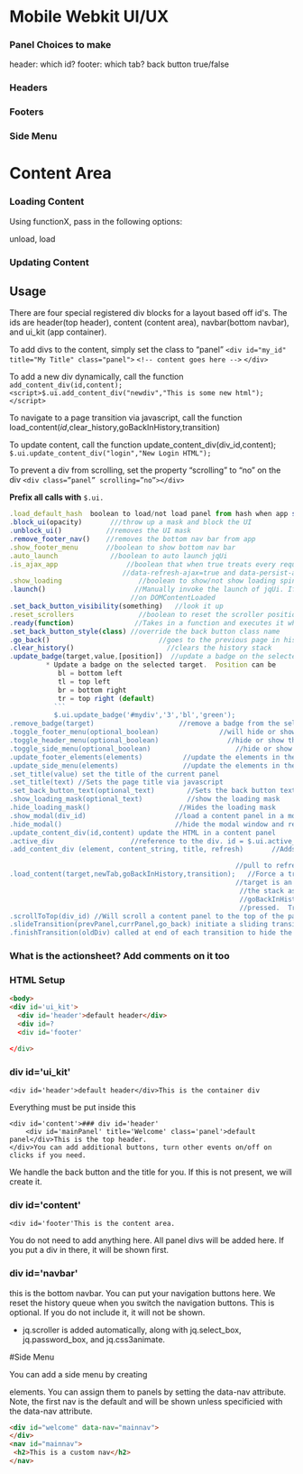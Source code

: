 # Mobile Webkit UI/UX

### Panel Choices to make
header: which id?
footer: which tab?
back button true/false




### Headers


### Footers


### Side Menu


# Content Area

### Loading Content

Using functionX, pass in the following options:

unload, load

### Updating Content







## Usage
There are four special registered div blocks for a layout based off id's.
The ids are header(top header), content (content area), navbar(bottom navbar), and ui_kit (app container).

To add divs to the content, simply set the class to “panel”
`<div id="my_id" title="My Title" class="panel">`
`<!-- content goes here -->`
`</div>`

To add a new div dynamically, call the function `add_content_div(id,content);`
`<script>$.ui.add_content_div("newdiv","This is some new html");</script>`


To navigate to a page transition via javascript, call the function load_content(_id_,clear_history,goBackInHistory,transition)



To update content, call the function update_content_div(div_id,content);
`$.ui.update_content_div("login","New Login HTML");`

To prevent a div from scrolling, set the property “scrolling” to “no” on the div
`<div class=”panel” scrolling=”no”></div>`


**Prefix all calls with** `$.ui.`
```js
.load_default_hash  boolean to load/not load panel from hash when app started (default is true)
.block_ui(opacity)       ///throw up a mask and block the UI
.unblock_ui()           //removes the UI mask
.remove_footer_nav()    //removes the bottom nav bar from app
.show_footer_menu       //boolean to show bottom nav bar
.auto_launch             //boolean to auto launch jqUi
.is_ajax_app                 //boolean that when true treats every request as if the anchor had
                            //data-refresh-ajax=true and data-persist-ajax=true
.show_loading                   //boolean to show/not show loading spinner on ajax requests
.launch()                      //Manually invoke the launch of jqUi. If auto_launch is true, gets called
                              //on DOMContentLoaded
.set_back_button_visibility(something)   //look it up
.reset_scrollers                //boolean to reset the scroller position when navigating panels (default true)
.ready(function)               //Takes in a function and executes it when launch() has completed
.set_back_button_style(class) //override the back button class name
.go_back()                           //goes to the previous page in history
.clear_history()                       //clears the history stack
.update_badge(target,value,[position])  //update a badge on the selected target
         * Update a badge on the selected target.  Position can be
            bl = bottom left
            tl = top left
            br = bottom right
            tr = top right (default)
           ```
           $.ui.update_badge('#mydiv','3','bl','green');
.remove_badge(target)                     //remove a badge from the selected target
.toggle_footer_menu(optional_boolean)               //will hide or show the bottom nav menu
.toggle_header_menu(optional_boolean)                 //hide or show the header menu
.toggle_side_menu(optional_boolean)                     //hide or show the side menu
.update_footer_elements(elements)          //update the elements in the footer
.update_side_menu(elements)                //update the elements in the side menu
.set_title(value) set the title of the current panel
.set_title(text) //Sets the page title via javascript
.set_back_button_text(optional_text)        //Sets the back button text (default is back)
.show_loading_mask(optional_text)           //show the loading mask
.hide_loading_mask()                      //Hides the loading mask
.show_modal(div_id)                      //load a content panel in a modal window
.hide_modal()                            //hide the modal window and remove the content ?? Does it really remove?
.update_content_div(id,content) update the HTML in a content panel
.active_div                   //reference to the div. id = $.ui.active_div.id
.add_content_div (element, content_string, title, refresh)       //Adds a div to the DOM and wires it up.

                                                        //pull to refresh functions
.load_content(target,newTab,goBackInHistory,transition);   //Force a transition call via javascript.   DOESTHISUSEAJAX? DOC ERROR
                                                        //target is an element ID or URL.  newTab clears
                                                         //the stack as if a bottom navbar button was pressed.
                                                         //goBackInHistory is the same as a back button being
                                                         //pressed.  Transition is the transition to show.
.scrollToTop(div_id) //Will scroll a content panel to the top of the page.  Useful for "Go to Top" links
.slideTransition(prevPanel,currPanel,go_back) initiate a sliding transition
.finishTransition(oldDiv) called at end of each transition to hide the old div and reset the doingTransition variable

```

### What is the actionsheet? Add comments on it too

### HTML Setup
```html
<body>
<div id='ui_kit'>
  <div id='header'>default header</div>
  <div id=?
  <div id='footer'

</div>

```

### div id='ui_kit'
    <div id='header'>default header</div>This is the container div
Everything must be put inside this

    <div id='content'>### div id='header'
        <div id='mainPanel' title='Welcome' class='panel'>default panel</div>This is the top header.
    </div>You can add additional buttons, turn other events on/off on clicks if you need.
We handle the back button and the title for you.
If this is not present, we will create it.
    <!--        Footer          -->
### div id='content'
    <div id='footer'This is the content area.
You do not need to add anything here.
All panel divs will be added here.
If you put a div in there, it will be shown first.

### div id='navbar'
this is the bottom navbar.
You can put your navigation buttons here.
We reset the history queue when you switch the navigation buttons.
This is optional.
If you do not include it, it will not be shown.



* jq.scroller is added automatically, along with jq.select_box, jq.password_box, and jq.css3animate.




#Side Menu

You can add a side menu by creating <nav> elements.
You can assign them to panels by setting the data-nav attribute.
Note, the first nav is the default and will be shown unless specificied with the data-nav attribute.

``` html
<div id="welcome" data-nav="mainnav">
</div>
<nav id="mainnav">
 <h2>This is a custom nav</h2>
</nav>
```


